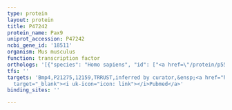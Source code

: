 ```yaml
---
type: protein
layout: protein
title: P47242
protein_name: Pax9
uniprot_accession: P47242
ncbi_gene_id: '18511'
organism: Mus musculus
function: transcription factor
orthologs: '[{"species": "Homo sapiens", "id": ["<a href=\"/protein/p55771\">P55771</a>"]}, {"species": "Rattus norvegicus", "id": ["R9PXT8"]}]'
tfs: ''
targets: 'Bmp4,P21275,12159,TRRUST,inferred by curator,&ensp;<a href="https://www.ncbi.nlm.nih.gov/pubmed/?term=21297014%5Buid%5D+OR+29087512%5Buid%5D+OR+26136503%5Buid%5D"
  target="_blank"><i uk-icon="icon: link"></i>Pubmed</a>'
binding_sites: ''

---
```

